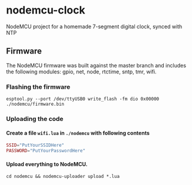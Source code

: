 # nodemcu-clock
NodeMCU project for a homemade 7-segment digital clock, synced with NTP

## Firmware 

The NodeMCU firmware was built against the master branch and includes the following modules: gpio, net, node, rtctime, sntp, tmr, wifi.

### Flashing the firmware

    esptool.py --port /dev/ttyUSB0 write_flash -fm dio 0x00000 ./nodemcu/firmware.bin

### Uploading the code

#### Create a file `wifi.lua` in `./nodemcu` with following contents

```lua
SSID="PutYourSSIDHere"
PASSWORD="PutYourPasswordHere"
```

#### Upload everything to NodeMCU.

    cd nodemcu && nodemcu-uploader upload *.lua